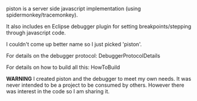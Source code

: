 piston is a server side javascript implementation (using spidermonkey/tracemonkey).

It also includes en Eclipse debugger plugin for setting breakpoints/stepping through javascript code.

I couldn't come up better name so I just picked 'piston'.

For details on the debugger protocol: DebuggerProtocolDetails

For details on how to build all this: HowToBuild

**WARNING** I created piston and the debugger to meet my own needs. It was never intended to be a project to be consumed by others. However there was interest in the code so I am sharing it.